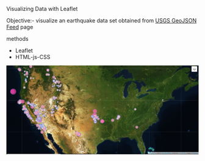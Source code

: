Visualizing Data with Leaflet

Objective:- visualize an earthquake data set obtained from [USGS GeoJSON Feed](http://earthquake.usgs.gov/earthquakes/feed/v1.0/geojson.php) page

methods
- Leaflet
- HTML-js-CSS


![](Images/satellite-map.PNG)
